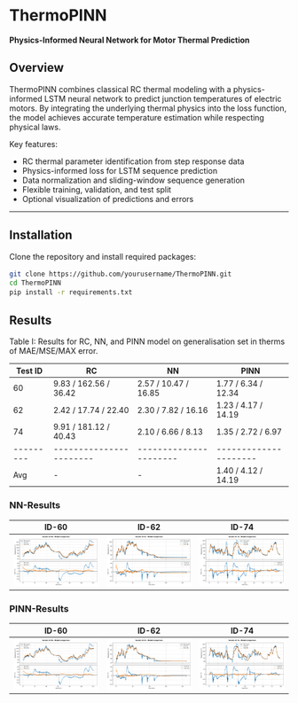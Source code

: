 # ThermoPINN

**Physics-Informed Neural Network for Motor Thermal Prediction**

## Overview

ThermoPINN combines classical RC thermal modeling with a physics-informed LSTM neural network to predict junction temperatures of electric motors. By integrating the underlying thermal physics into the loss function, the model achieves accurate temperature estimation while respecting physical laws.

Key features:
- RC thermal parameter identification from step response data
- Physics-informed loss for LSTM sequence prediction
- Data normalization and sliding-window sequence generation
- Flexible training, validation, and test split
- Optional visualization of predictions and errors

---

## Installation

Clone the repository and install required packages:

```bash
git clone https://github.com/yourusername/ThermoPINN.git
cd ThermoPINN
pip install -r requirements.txt
```

## Results

Table I: Results for RC, NN, and PINN model on generalisation set in therms of MAE/MSE/MAX error.

| Test ID   | RC                      | NN                     | PINN                  |
|-----------|-------------------------|------------------------|-----------------------|
| 60        | 9.83 / 162.56 / 36.42   | 2.57 / 10.47 / 16.85   | 1.77 / 6.34 / 12.34   | 
| 62        | 2.42 / 17.74  / 22.40   | 2.30 / 7.82 / 16.16    | 1.23 / 4.17 / 14.19   | 
| 74        | 9.91 / 181.12 / 40.43   | 2.10 / 6.66 / 8.13     | 1.35 / 2.72 / 6.97    |
| --------- | ----------------------- | ---------------------- | --------------------- |
| Avg       | -                       | -                      | 1.40 / 4.12 / 14.19   |

### NN-Results

| ID-60                                   | ID-62                                   | ID-74                                   |
|-----------------------------------------|-----------------------------------------|-----------------------------------------|
| ![ID_NN_ID60.png](docu/ID_NN_ID60.png)  | ![ID_NN_ID62.png](docu/ID_NN_ID62.png)  | ![ID_NN_ID74.png](docu/ID_NN_ID74.png)  |


### PINN-Results

| ID-60                                       | ID-62                                       | ID-74                                       |
|---------------------------------------------|---------------------------------------------|---------------------------------------------|
| ![ID_PINN_ID60.png](docu/ID_PINN_ID60.png)  | ![ID_PINN_ID62.png](docu/ID_PINN_ID62.png)  | ![ID_PINN_ID74.png](docu/ID_PINN_ID74.png)  |

